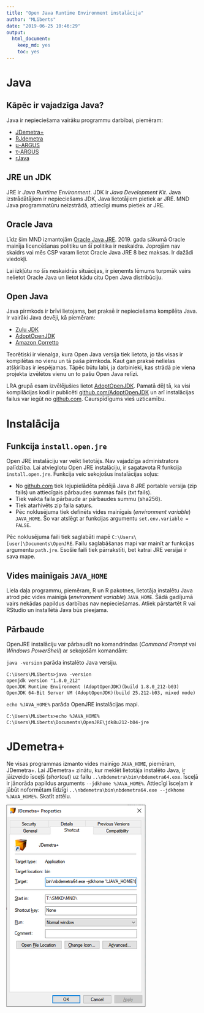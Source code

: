 ```yaml
---
title: "Open Java Runtime Environment instalācija"
author: "MLiberts"
date: "2019-06-25 10:46:29"
output:
  html_document: 
    keep_md: yes
    toc: yes
---
```




# Java

## Kāpēc ir vajadzīga Java?

Java ir nepieciešama vairāku programmu darbībai, piemēram:

- [JDemetra+](https://github.com/jdemetra/jdemetra-app/releases)
- [RJdemetra](https://jdemetra.github.io/rjdemetra/)
- [μ-ARGUS](http://research.cbs.nl/casc/mu.htm)
- [τ-ARGUS](http://research.cbs.nl/casc/tau.htm)
- [rJava](http://rforge.net/rJava/)


## JRE un JDK

JRE ir *Java Runtime Environment*. JDK ir *Java Development Kit*. Java izstrādātājiem ir nepieciešams JDK, Java lietotājiem pietiek ar JRE. MND Java programmatūru neizstrādā, attiecīgi mums pietiek ar JRE.


## Oracle Java

Līdz šim MND izmantojām [Oracle Java JRE](https://www.oracle.com/technetwork/java/javase/downloads/jre8-downloads-2133155.html). 2019. gada sākumā Oracle mainīja licencēšanas politiku un šī politika ir neskaidra. Joprojām nav skaidrs vai mēs CSP varam lietot Oracle Java JRE 8 bez maksas. Ir dažādi viedokļi.

Lai izkļūtu no šīs neskaidrās situācijas, ir pieņemts lēmums turpmāk vairs nelietot Oracle Java un lietot kādu citu Open Java distribūciju.


## Open Java

Java pirmkods ir brīvi lietojams, bet praksē ir nepieciešama kompilēta Java. Ir vairāki Java devēji, kā piemēram:

- [Zulu JDK](https://www.azul.com/downloads/zulu/)
- [AdoptOpenJDK](https://adoptopenjdk.net/)
- [Amazon Corretto](https://aws.amazon.com/corretto/)

Teorētiski ir vienalga, kura Open Java versija tiek lietota, jo tās visas ir kompilētas no vienu un tā paša pirmkoda. Kaut gan praksē nelielas atšķirības ir iespējamas. Tāpēc būtu labi, ja darbinieki, kas strādā pie viena projekta izvēlētos vienu un to pašu Open Java relīzi.

LRA grupā esam izvēlējušies lietot [AdoptOpenJDK](https://adoptopenjdk.net/). Pamatā dēļ tā, ka visi kompilācijas kodi ir publicēti [github.com/AdoptOpenJDK](https://github.com/AdoptOpenJDK) un arī instalācijas failus var iegūt no [github.com](https://github.com/AdoptOpenJDK/openjdk8-binaries/releases). Caurspīdīgums vieš uzticamību.


# Instalācija

## Funkcija `install.open.jre`

Open JRE instalāciju var veikt lietotājs. Nav vajadzīga administratora palīdzība. Lai atvieglotu Open JRE instalāciju, ir sagatavota R funkcija `install.open.jre`. Funkcija veic sekojošus instalācijas soļus:

- No [github.com](https://github.com/AdoptOpenJDK/openjdk8-binaries/releases) tiek lejupielādēta pēdējā Java 8 JRE portable versija (zip fails) un attiecīgais pārbaudes summas fails (txt fails).
- Tiek vaikta faila pārbaude ar pārbaudes summu (sha256).
- Tiek atarhivēts zip faila saturs.
- Pēc noklusējuma tiek definēts vides mainīgais (*environment variable*) `JAVA_HOME`. Šo var atslēgt ar funkcijas argumentu `set.env.variable = FALSE`.

Pēc noklusējuma faili tiek saglabāti mapē `C:\Users\[user]\Documents\OpenJRE`. Failu saglabāšanas mapi var mainīt ar funkcijas argumentu `path.jre`. Esošie faili tiek pārrakstīti, bet katrai JRE versijai ir sava mape.



## Vides mainīgais `JAVA_HOME`

Liela daļa programmu, piemēram, R un R pakotnes, lietotāja instalētu Java atrod pēc vides mainīgā (*environment variable*) `JAVA_HOME`. Šādā gadījumā vairs nekādas papildus darbības nav nepieciešamas. Atliek pārstartēt R vai RStudio un installētā Java būs pieejama.


## Pārbaude

OpenJRE instalāciju var pārbaudīt no komandrindas (*Command Prompt* vai *Windows PowerShell*) ar sekojošām komandām:

`java -version` parāda instalēto Java versiju.

```
C:\Users\MLiberts>java -version
openjdk version "1.8.0_212"
OpenJDK Runtime Environment (AdoptOpenJDK)(build 1.8.0_212-b03)
OpenJDK 64-Bit Server VM (AdoptOpenJDK)(build 25.212-b03, mixed mode)
```

`echo %JAVA_HOME%` parāda OpenJRE instalācijas mapi.

```
C:\Users\MLiberts>echo %JAVA_HOME%
C:\Users\MLiberts\Documents\OpenJRE\jdk8u212-b04-jre
```



# JDemetra+

Ne visas programmas izmanto vides mainīgo `JAVA_HOME`, piemēram, JDemetra+. Lai JDemetra+ zinātu, kur meklēt lietotāja instalēto Java, ir jāizveido īsceļš (*shortcut*) uz failu `..\nbdemetra\bin\nbdemetra64.exe`. Īsceļā ir jānorāda papildus arguments `--jdkhome %JAVA_HOME%`. Attiecīgi īsceļam ir jābūt noformētam līdzīgi `..\nbdemetra\bin\nbdemetra64.exe --jdkhome %JAVA_HOME%`. Skatīt attēlu.

![](JDemetra-target.png)

